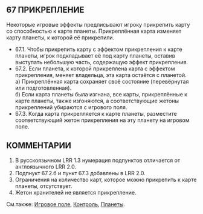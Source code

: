67 ПРИКРЕПЛЕНИЕ
---

Некоторые игровые эффекты предписывают игроку прикрепить карту со способностью к карте планеты. Прикреплённая карта изменяет карту планеты, к которой её прикрепили.
* 67.1. Чтобы прикрепить карту с эффектом прикрепления к карте планеты, игрок подкладывает её под карту планеты, оставив выступать небольшую часть, содержащую эффект прикрепления.
* 67.2. Если планета, к которой прикреплена карта с эффектом прикрепления, меняет владельца, эта карта остаётся с планетой.  
  а) Прикреплённая карта сохраняет своё состояние (перевёрнутая или подготовленная).  
  б) Если карта планеты была изгнана, все карты, прикреплённые к карте планеты, также изгоняются, а соответствующие жетоны прикреплений убираются с игрового поля.
* 67.3. Когда карта прикрепляется к карте планеты, разместите соответствующий жетон прикрепления на эту планету на игровом поле.

КОММЕНТАРИИ
---
1) В русскоязычном LRR 1.3 нумерация подпунктов отличается от англоязычного LRR 2.0.
2) Подпнукт 67.2.б и пункт 67.3 добавлены в LRR 2.0.
3) Ограничения на количество карт, которое можно прикрепить к карте планеты, отсутствует.
4) Жетон хранителей не является прикрепление.

См.также: [Игровое поле](game_board.md), [Контроль](control.md), [Планеты](planets.md).
